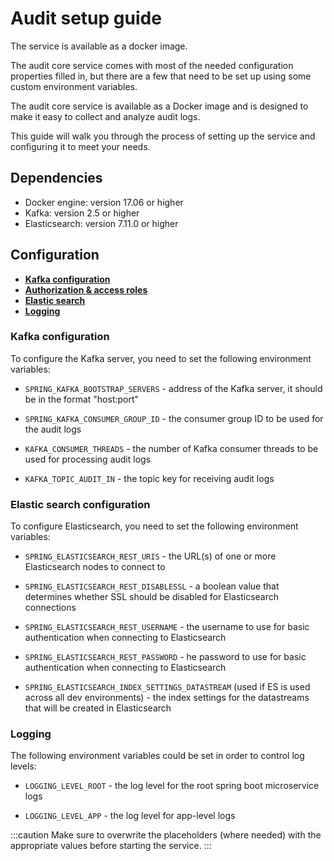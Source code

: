 # Audit setup guide

The service is available as a docker image.

The audit core service comes with most of the needed configuration properties filled in, but there are a few that need to be set up using some custom environment variables.

The audit core service is available as a Docker image and is designed to make it easy to collect and analyze audit logs.

This guide will walk you through the process of setting up the service and configuring it to meet your needs.

## Dependencies 

* Docker engine: version 17.06 or higher
* Kafka: version 2.5 or higher
* Elasticsearch: version 7.11.0 or higher


## Configuration

* [**Kafka configuration**](../platform-setup-guides.md#kafka) 
* [**Authorization & access roles**](../platform-setup-guides.md#authorization--access-roles)
* [**Elastic search**](#elastic-search)
* [**Logging**](../platform-setup-guides.md#logging)

### Kafka configuration 

To configure the Kafka server, you need to set the following environment variables:

* `SPRING_KAFKA_BOOTSTRAP_SERVERS` - address of the Kafka server, it should be in the format "host:port"

* `SPRING_KAFKA_CONSUMER_GROUP_ID` - the consumer group ID to be used for the audit logs

* `KAFKA_CONSUMER_THREADS` - the number of Kafka consumer threads to be used for processing audit logs

* `KAFKA_TOPIC_AUDIT_IN` - the topic key for receiving audit logs

### Elastic search configuration 

To configure Elasticsearch, you need to set the following environment variables:

* `SPRING_ELASTICSEARCH_REST_URIS` - the URL(s) of one or more Elasticsearch nodes to connect to

* `SPRING_ELASTICSEARCH_REST_DISABLESSL` - a boolean value that determines whether SSL should be disabled for Elasticsearch connections
   
* `SPRING_ELASTICSEARCH_REST_USERNAME` - the username to use for basic authentication when connecting to Elasticsearch

* `SPRING_ELASTICSEARCH_REST_PASSWORD` - he password to use for basic authentication when connecting to Elasticsearch

* `SPRING_ELASTICSEARCH_INDEX_SETTINGS_DATASTREAM` (used if ES is used across all dev environments) - the index settings for the datastreams that will be created in Elasticsearch 



### Logging

The following environment variables could be set in order to control log levels:

* `LOGGING_LEVEL_ROOT` - the log level for the root spring boot microservice logs

* `LOGGING_LEVEL_APP` - the log level for app-level logs

:::caution
Make sure to overwrite the placeholders (where needed) with the appropriate values before starting the service.
:::

